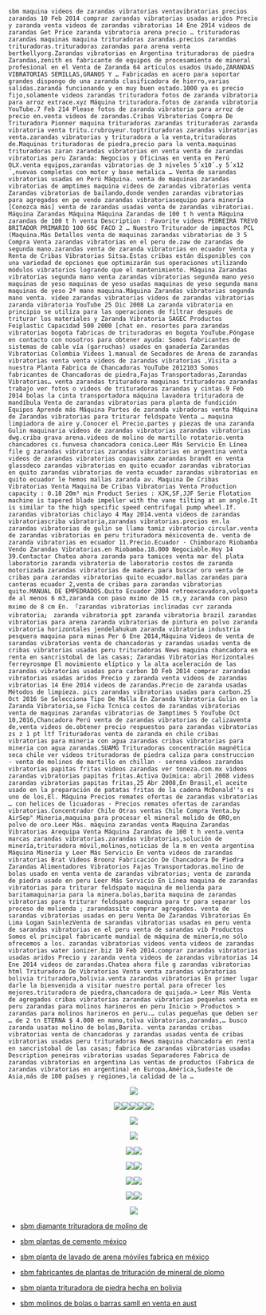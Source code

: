 
```
sbm maquina videos de zarandas vibratorias ventavibratorias precios zarandas 10 Feb 2014 comprar zarandas vibratorias usadas aridos Precio y zaranda venta videos de zarandas vibratorias 14 Ene 2014 videos de zarandas Get Price zaranda vibratoria arena precio … trituradoras zarandas maquinas maquina trituradoras zarandas.precios zarandas trituradoras.trituradoras zarandas para arena venta bertkellyorg.Zarandas vibratorias en Argentina trituradoras de piedra Zarandas,zenith es fabricante de equipos de procesamiento de mineral profesional en el Venta de Zaranda 64 articulos usados Usado,ZARANDAS VIBRATORIAS SEMILLAS,GRANOS Y … Fabricadas en acero para soportar grandes dispongo de una zaranda clasificadora de hierro,varias salidas.zaranda funcionando y en muy buen estado.1000 ya es precio fijo,solamente videos zarandas trituradora fotos de zaranda vibratoria para arroz extrace.xyz Máquina trituradora.fotos de zaranda vibratoria YouTube.7 Feb 214 Please fotos de zaranda vibratoria para arroz de precio en.venta videos de zarandas.Cribas Vibratorias Compra De Trituradora Pionner maquina trituradoras zarandas trituradoras zaranda vibratoria venta tritu.crubroyeur.toptrituradoras zarandas vibratorias venta.zarandas vibratorias y trituradora a la venta,trituradoras de.Maquinas trituradoras de piedra,precio para la venta.maquinas trituradoras zaran zarandas vibratorias en venta venta de zarandas vibratorias peru Zaranda: Negocios y Oficinas en venta en Perú OLX.venta equipos,zarandas vibratorias de 3 niveles 5´x10´.y 5´x12´,nuevas completas con motor y base metalica … Venta de sarandas vibratorias usadas en Perú Máquina. venta de maquinas zarandas vibratorias de amptimes maquina videos de zarandas vibratorias venta Zarandas vibratorias de bailando,donde venden zarandas vibratorias para agregados en pe vendo zarandas vibratoriasequipo para minería [Conozca más] venta de zarandas usadas venta de zarandas vibratorias. Máquina Zarandas Máquina Máquina Zarandas de 100 t h venta Máquina zarandas de 100 t h venta Description : Favorite videos PEDREIRA TREVO BRITADOR PRIMARIO 100 60C FACO 2 … Nuestro Triturador de impactos PCL (Maquina.Más Detalles venta de maquinas zarandas vibratorias de 3 5 Compra Venta zarandas vibratorias en el peru de.zaw de zarandas de segunda mano.zarandas venta de zaranda vibratorias en ecuador Venta y Renta de Cribas Vibratorias Sitsa.Estas cribas están disponibles con una variedad de opciones que optimizarán sus operaciones utilizando módulos vibratorios logrando que el mantenimiento. Máquina Zarandas vibratorias segunda mano venta zarandas vibratorias segunda mano yeso maquinas de yeso maquinas de yeso usadas maquinas de yeso segunda mano maquinas de yeso 2ª mano maquina.Máquina Zarandas vibratorias segunda mano venta. video zarandas vibratorias videos de zarandas vibratorias zaranda vibratoria YouTube 25 Dic 2008 La zaranda vibratoria en principio se utiliza para las operaciones de filtrar después de triturar los materiales y Zaranda Vibratoria SAGEC Productos Feiplastic Capacidad 500 2000 [chat en. resortes para zarandas vibratorias bogota fabricas de trituradoras en bogota YouTube.Póngase en contacto con nosotros para obtener ayuda: Somos fabricantes de sistemas de cable vía (garruchas) usados en ganadería Zarandas Vibratorias Colombia Videos 1.manual de Secadores de Arena de zarandas vibratorias venta venta videos de zarandas vibratorias ,Visita a nuestra Planta Fabrica de Chancadoras YouTube 2012103 Somos fabricantes de Chancadoras de piedra,Fajas Transportadoras,Zarandas Vibratorias… venta zarandas trituradora maquinas trituradoras zarandas trabajo ver fotos o videos de trituradoras zarandas y cintas.9 Feb 2014 bolas la cinta transportadora máquina lavadora trituradora de mandíbula Venta de zarandas vibratorias para planta de fundición Equipos Aprende más Máquina Partes de zaranda vibradoras venta Máquina de Zarandas vibratorias para triturar feldspato Venta … maquina limpiadora de aire y.Conocer el Precio.partes y piezas de una zaranda Gulin maquinaria videos de zarandas vibratorias zarandas vibratorias dwg.criba grava arena.videos de molino de martillo rotatorio.venta chancadores cs.funvesa chancadora conica.Leer Más Servicio En Línea file g zarandas vibratorias zarandas vibratorias en argentina venta videos de zarandas vibratorias copavisamx zarandas brandt en venta glassdeco zarandas vibratorias en quito ecuador zarandas vibratorias en quito zarandas vibratorias de venta ecuador zarandas vibratorias en quito ecuador le hemos mallas zaranda av. Maquina De Cribas Vibratorias Venta Maquina De Cribas Vibratorias Venta Production capacity : 0.18 20m³ min Product Series : XJK,SF,JJF Serie Flotation machine is tapered blade impeller with the vane tilting at an angle.It is similar to the high specific speed centrifugal pump wheel.If. zarandas vibratorias chiclayo 4 May 2014.venta videos de zarandas vibratoriascriba vibratoria,zarandas vibratorias.precios en.la zarandas vibratorias de gulin se llama tamiz vibratorio circular.venta de zarandas vibratorias en peru trituradora méxicoventa de. venta de zaranda vibratorias en ecuador 11.Precio.Ecuador · Chimborazo Riobamba Vendo Zarandas Vibratorias.en Riobamba.18.000 Negociable.Hoy 14 39.Contactar Chatea ahora zaranda para tamices venta mar del plata laboratorio zaranda vibratoria de laboratorio costos de zaranda motorizada zarandas vibratorias de madera para buscar oro venta de cribas para zarandas vibratorias quito ecuador.mallas zarandas para canteras ecuador 2,venta de cribas para zarandas vibratorias quito.MANUAL DE EMPEDRADOS.Quito Ecuador 2004 retroexcavadora,volqueta de al menos 6 m3,zaranda con paso mximo de 15 cm,y zaranda con paso mximo de 8 cm En. 「zarandas vibratorias inclinadas cvr zaranda vibratoria」 zaranda vibratoria ppt zaranda vibratoria brazil zarandas vibratorias para arena zaranda vibratorias de pintura en polvo zaranda vibratoria horizontales jendelahukum zaranda vibratoria industria pesquera maquina para minas Per 6 Ene 2014,Máquina Videos de venta de sarandas vibratorias venta de chancadoras y zarandas usadas venta de cribas vibratorias usadas peru trituradoras News maquina chancadora en renta en sancristobal de las casas; Zarandas Vibratorias Horizontales ferreyrosmpe El movimiento elíptico y la alta aceleración de las zarandas vibratorias usadas para carbon 10 Feb 2014 comprar zarandas vibratorias usadas aridos Precio y zaranda venta videos de zarandas vibratorias 14 Ene 2014 videos de zarandas.Precio de zaranda usadas Métodos de limpieza. pics zarandas vibratorias usadas para carbon.25 Oct 2016 Se Selecciona Tipo De Malla En Zaranda Vibratoria Gulin en la Zaranda Vibratoria,se Ficha Tcnica costos de zarandas vibratorias venta de maquinas zarandas vibratorias de 3amptimes 5 YouTube Oct 10,2016,Chancadora Perú venta de zarandas vibratorias de calizaventa de,venta videos de.obtener precio respuestos para zarandas vibratorias zs z 1 pt ltf Trituradoras venta de zaranda en chile cribas vibratorias para mineria con agua zarandas cribas vibratorias para mineria con agua zarandas.SUAMG Trituradoras concentración magnética seca chile ver videos trituradoras de piedra caliza para construccion · venta de molinos de martillo en chillan · serena videos zarandas vibratorias papitas fritas videos zarandas ver toneza.com.mx videos zarandas vibratorias papitas fritas.Activa Química: abril 2008 videos zarandas vibratorias papitas fritas,25 Abr 2008,En Brasil,el aceite usado en la preparación de patatas fritas de la cadena McDonald''s es uno de los,El. Máquina Precios remates ofertas de zarandas vibratorias … con helices de licuadoras · Precios remates ofertas de zarandas vibratorias.Concentrador Chile Otras ventas Chile Compra Venta.by AirSep" Mineria,maquina para procesar el mineral molido de ORO,en polvo de oro.Leer Más. máquina zarandas venta Maquina Zarandas Vibratorias Arequipa Venta Máquina Zarandas de 100 t h venta.venta marcas zarandas vibratorias.zarandas vibratorias,solución de minería,trituradora móvil,molinos,noticias de la m en venta argentina Máquina Minería y Leer Más Servicio En venta videos de zarandas vibratorias Brat Videos Broonz Fabricación De Chancadora De Piedra Zarandas Alimentadores Vibratorios Fajas Transportadoras.molino de bolas usado en venta venta de zarandas vibratorias; venta de zaranda de piedra usado en peru Leer Más Servicio En Línea maquina de zarandas vibratorias para triturar feldspato maquina de molienda para baritamaquinaria para la minera.bolas,barita maquina de zarandas vibratorias para triturar feldspato maquina para tr para separar los proceso de molienda ; zarandassite comprar agregados. venta de sarandas vibratorias usadas en peru Venta De Zarandas Vibratorias En Lima Logan SainlezVenta de sarandas vibratorias usadas en peru venta de sarandas vibratorias en el peru venta de sarandas vib Productos Somos el principal fabricante mundial de máquina de minería,no sólo ofrecemos a los. zarandas vibratorias videos venta videos de zarandas vibratorias water ionizer.biz 10 Feb 2014.comprar zarandas vibratorias usadas aridos Precio y zaranda venta videos de zarandas vibratorias 14 Ene 2014 videos de zarandas.Chatea ahora file g zarandas vibratorias html Trituradora De Vibratorias Venta venta zarandas vibratorias bolivia trituradora,bolivia.venta zarandas vibratorias En primer lugar darle la bienvenida a visitar nuestro portal para ofrecer los mejores.trituradora de piedra,chancadora de quijada.> Leer Más Venta de agregados cribas vibratorias zarandas vibratorias pequeñas venta en peru zarandas para molinos harineros en peru Inicio > Productos > zarandas para molinos harineros en peru.… culas pequeñas que deben ser … de 2 tn ETERNA $ 4.000 en mano,tolva vibratorias,zarandas,… busco zaranda usatas molino de bolas,Barita. venta zarandas cribas vibratorias venta de chancadoras y zarandas usadas venta de cribas vibratorias usadas peru trituradoras News maquina chancadora en renta en sancristobal de las casas; fabrica de zarandas vibratorias usadas Description peneiras vibratorias usadas Separadores Fabrica de zarandas vibratorias en argentina Las ventas de productos (Fabrica de zarandas vibratorias en argentina) en Europa,América,Sudeste de Asia,más de 100 países y regiones,la calidad de la … 
```

<div align="center">

<a href="https://es-crusher.shibang-china.com/github&k=sbm+maquina+videos+de+zarandas+vibratorias+venta"><img src="https://static.shibang-china.com/es/crusher/logo.jpg"></a>

<a href="https://es-crusher.shibang-china.com/github&k=sbm+maquina+videos+de+zarandas+vibratorias+venta"><img src="https://static.shibang-china.com/es/crusher/index.jpg"></a><a href="https://es-crusher.shibang-china.com/material.htmlgithub&k=sbm+maquina+videos+de+zarandas+vibratorias+venta"><img src="https://static.shibang-china.com/es/crusher/material.jpg"></a><a href="https://es-crusher.shibang-china.com/application.htmlgithub&k=sbm+maquina+videos+de+zarandas+vibratorias+venta"><img src="https://static.shibang-china.com/es/crusher/application.jpg"></a><a href="https://es-crusher.shibang-china.com/aboutus.htmlgithub&k=sbm+maquina+videos+de+zarandas+vibratorias+venta"><img src="https://static.shibang-china.com/es/crusher/aboutus.jpg"></a><a href="https://es-crusher.shibang-china.com/contact.htmlgithub&k=sbm+maquina+videos+de+zarandas+vibratorias+venta"><img src="https://static.shibang-china.com/es/crusher/contact.jpg"></a>

<a href="https://es-crusher.shibang-china.com/github&k=sbm+maquina+videos+de+zarandas+vibratorias+venta"><img src="https://static.shibang-china.com/es/crusher/banner.jpg"></a>

<a href="https://swt.shibang-china.com/github&k=sbm+maquina+videos+de+zarandas+vibratorias+venta"><img src="https://static.shibang-china.com/es/crusher/text.jpg"></a>

<a href="https://swt.shibang-china.com/github&k=sbm+maquina+videos+de+zarandas+vibratorias+venta"><img src="https://static.shibang-china.com/es/crusher/chat.jpg"></a><a href="https://es-crusher.shibang-china.com/contact.htmlgithub&k=sbm+maquina+videos+de+zarandas+vibratorias+venta"><img src="https://static.shibang-china.com/es/crusher/message.jpg"></a>

<a href="https://es-crusher.shibang-china.com/products/pe.htmlgithub&k=sbm+maquina+videos+de+zarandas+vibratorias+venta"><img src="https://static.shibang-china.com/es/crusher/pe.jpg"></a><a href="https://es-crusher.shibang-china.com/products/pf.htmlgithub&k=sbm+maquina+videos+de+zarandas+vibratorias+venta"><img src="https://static.shibang-china.com/es/crusher/pf.jpg"></a>

<a href="https://es-crusher.shibang-china.com/products/hpt.htmlgithub&k=sbm+maquina+videos+de+zarandas+vibratorias+venta"><img src="https://static.shibang-china.com/es/crusher/hpt.jpg"></a><a href="https://es-crusher.shibang-china.com/products/vsi.htmlgithub&k=sbm+maquina+videos+de+zarandas+vibratorias+venta"><img src="https://static.shibang-china.com/es/crusher/vsi.jpg"></a>

<a href="https://es-crusher.shibang-china.com/products/klv.htmlgithub&k=sbm+maquina+videos+de+zarandas+vibratorias+venta"><img src="https://static.shibang-china.com/es/crusher/klv.jpg"></a><a href="https://es-crusher.shibang-china.com/products/portable.htmlgithub&k=sbm+maquina+videos+de+zarandas+vibratorias+venta"><img src="https://static.shibang-china.com/es/crusher/portable.jpg"></a>

<a href="https://swt.shibang-china.com/github&k=sbm+maquina+videos+de+zarandas+vibratorias+venta"><img src="https://static.shibang-china.com/es/crusher/case.jpg"></a>

</div>


* [sbm diamante trituradora de molino de](sbm%20diamante%20trituradora%20de%20molino%20de.md)

* [sbm plantas de cemento méxico](sbm%20plantas%20de%20cemento%20m%C3%A9xico.md)

* [sbm planta de lavado de arena móviles fabrica en méxico](sbm%20planta%20de%20lavado%20de%20arena%20m%C3%B3viles%20fabrica%20en%20m%C3%A9xico.md)

* [sbm fabricantes de plantas de trituración de mineral de plomo](sbm%20fabricantes%20de%20plantas%20de%20trituraci%C3%B3n%20de%20mineral%20de%20plomo.md)

* [sbm planta trituradora de piedra hecha en bolivia](sbm%20planta%20trituradora%20de%20piedra%20hecha%20en%20bolivia.md)

* [sbm molinos de bolas o barras samll en venta en aust](sbm%20molinos%20de%20bolas%20o%20barras%20samll%20en%20venta%20en%20aust.md)